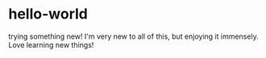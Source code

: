 # hello-world
trying something new!
I'm very new to all of this, but enjoying it immensely. Love learning new things!
